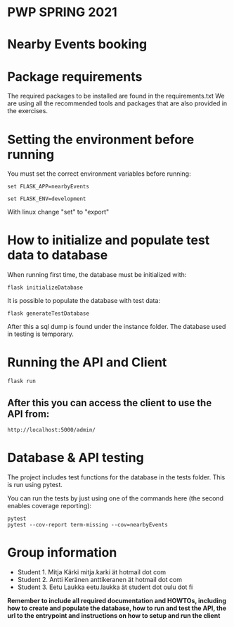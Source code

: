 # PWP SPRING 2021
# Nearby Events booking

# Package requirements
The required packages to be installed are found in the requirements.txt
We are using all the recommended tools and packages that are also provided in the exercises.

# Setting the environment before running
You must set the correct environment variables before running:

    set FLASK_APP=nearbyEvents

    set FLASK_ENV=development

With linux change "set" to "export"
# How to initialize and populate test data to database
When running first time, the database must be initialized with:

    flask initializeDatabase

It is possible to populate the database with test data:

    flask generateTestDatabase
    
After this a sql dump is found under the instance folder. The database used in testing is temporary.

# Running the API and Client
    flask run

## After this you can access the client to use the API from:
    http://localhost:5000/admin/
# Database & API testing
The project includes test functions for the database in the tests folder. This is run using 
    pytest.

You can run the tests by just using one of the commands here (the second enables coverage reporting):

    pytest
    pytest --cov-report term-missing --cov=nearbyEvents

# Group information
* Student 1. Mitja Kärki mitja.karki ät hotmail dot com
* Student 2. Antti Keränen anttikeranen ät hotmail dot com
* Student 3. Eetu Laukka eetu.laukka ät student dot oulu dot fi

__Remember to include all required documentation and HOWTOs, including how to create and populate the database, how to run and test the API, the url to the entrypoint and instructions on how to setup and run the client__


